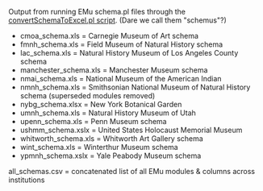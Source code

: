 Output from running EMu schema.pl files through the [convertSchemaToExcel.pl script](https://github.com/fieldmuseum/EMu-scripts/tree/master/Schema).  (Dare we call them "schemus"?)

* cmoa_schema.xls = Carnegie Museum of Art schema
* fmnh_schema.xls = Field Museum of Natural History schema
* lac_schema.xls = Natural History Museum of Los Angeles County schema
* manchester_schema.xls = Manchester Museum schema
* nmai_schema.xls = National Museum of the American Indian
* nmnh_schema.xls = Smithsonian National Museum of Natural History schema (superseded modules removed)
* nybg_schema.xlsx = New York Botanical Garden
* umnh_schema.xls = Natural History Museum of Utah
*	upenn_schema.xls = Penn Museum schema 
* ushmm_schema.xslx = United States Holocaust Memorial Museum
* whitworth_schema.xls = Whitworth Art Gallery schema
* wint_schema.xls = Winterthur Museum schema
* ypmnh_schema.xslx = Yale Peabody Museum schema
 
all_schemas.csv = concatenated list of all EMu modules & columns across institutions
